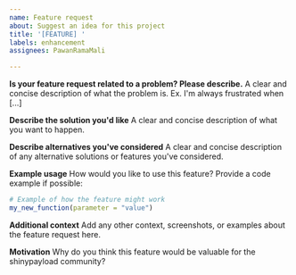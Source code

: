 ```yaml
---
name: Feature request
about: Suggest an idea for this project
title: '[FEATURE] '
labels: enhancement
assignees: PawanRamaMali

---
```


**Is your feature request related to a problem? Please describe.**
A clear and concise description of what the problem is. Ex. I'm always frustrated when [...]

**Describe the solution you'd like**
A clear and concise description of what you want to happen.

**Describe alternatives you've considered**
A clear and concise description of any alternative solutions or features you've considered.

**Example usage**
How would you like to use this feature? Provide a code example if possible:

```r
# Example of how the feature might work
my_new_function(parameter = "value")
```

**Additional context**
Add any other context, screenshots, or examples about the feature request here.

**Motivation**
Why do you think this feature would be valuable for the shinypayload community?